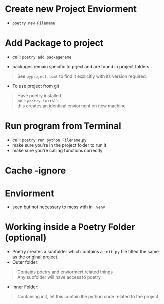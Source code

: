 # Create new Project Enviorment 
- `poetry new Filename` 

# Add Package to project 
- call: `poetry add packagename`

- packages remain specific to prject and are found in project folders 
> See `pyproject.toml` to find it explicitly with its version required.
* To use project from git
> Have poetry installed<br>
call: `poetry install`<br>
this creates an identical enviorment on new machine



# Run program from Terminal 
- call: `poetry run python Filename.py` 
- make sure you're in the project folder to run it 
- make sure you're calling functions correctly 

# Cache -ignore 
# Enviorment
* seen but not necessary to mess with in `.venv`


# Working inside a Poetry Folder (optional)

* Poetry creates a subfolder which contains a `init.py` file titled the same as the original project. 
* Outer folder:
> Contains poetry and enviorment related things <br>
Any subfolder will have access to poetry 

* Inner Folder: 
> Containing init, let this contain the python code related to the project. 
